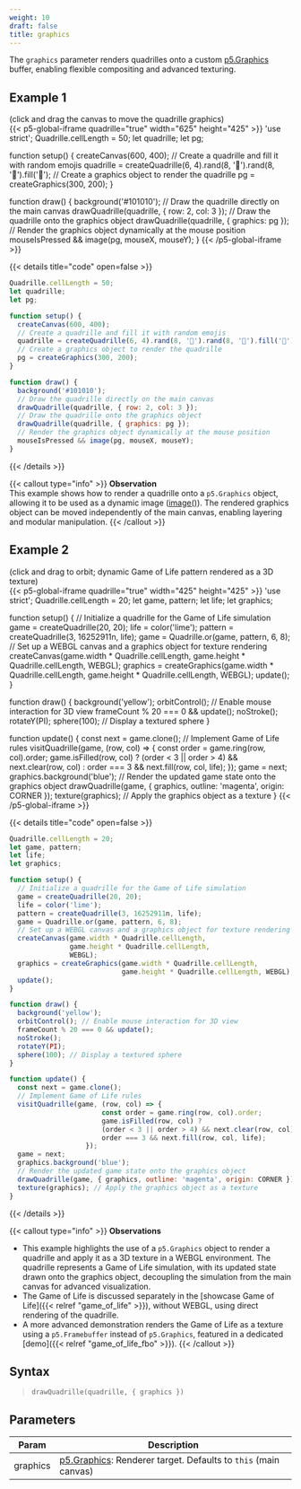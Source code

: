 ```yaml
---
weight: 10
draft: false
title: graphics
---
```


The `graphics` parameter renders quadrilles onto a custom [p5.Graphics](https://p5js.org/reference/#/p5.Graphics) buffer, enabling flexible compositing and advanced texturing.

## Example 1

(click and drag the canvas to move the quadrille graphics)\
{{< p5-global-iframe quadrille="true" width="625" height="425" >}}
'use strict';
Quadrille.cellLength = 50;
let quadrille;
let pg;

function setup() {
  createCanvas(600, 400);
  // Create a quadrille and fill it with random emojis
  quadrille = createQuadrille(6, 4).rand(8, '🐉').rand(8, '🦄').fill('🦖');
  // Create a graphics object to render the quadrille
  pg = createGraphics(300, 200);
}

function draw() {
  background('#101010');
  // Draw the quadrille directly on the main canvas
  drawQuadrille(quadrille, { row: 2, col: 3 });
  // Draw the quadrille onto the graphics object
  drawQuadrille(quadrille, { graphics: pg });
  // Render the graphics object dynamically at the mouse position
  mouseIsPressed && image(pg, mouseX, mouseY);
}
{{< /p5-global-iframe >}}

{{< details title="code" open=false >}}
```js
Quadrille.cellLength = 50;
let quadrille;
let pg;

function setup() {
  createCanvas(600, 400);
  // Create a quadrille and fill it with random emojis
  quadrille = createQuadrille(6, 4).rand(8, '🐉').rand(8, '🦄').fill('🦖');
  // Create a graphics object to render the quadrille
  pg = createGraphics(300, 200);
}

function draw() {
  background('#101010');
  // Draw the quadrille directly on the main canvas
  drawQuadrille(quadrille, { row: 2, col: 3 });
  // Draw the quadrille onto the graphics object
  drawQuadrille(quadrille, { graphics: pg });
  // Render the graphics object dynamically at the mouse position
  mouseIsPressed && image(pg, mouseX, mouseY);
}
```
{{< /details >}}

{{< callout type="info" >}}
**Observation**\
This example shows how to render a quadrille onto a `p5.Graphics` object, allowing it to be used as a dynamic image ([image()](https://p5js.org/reference/p5/image/)). The rendered graphics object can be moved independently of the main canvas, enabling layering and modular manipulation.
{{< /callout >}}

## Example 2

(click and drag to orbit; dynamic Game of Life pattern rendered as a 3D texture)\
{{< p5-global-iframe quadrille="true" width="425" height="425" >}}
'use strict';
Quadrille.cellLength = 20;
let game, pattern;
let life;
let graphics;

function setup() {
  // Initialize a quadrille for the Game of Life simulation
  game = createQuadrille(20, 20);
  life = color('lime');
  pattern = createQuadrille(3, 16252911n, life);
  game = Quadrille.or(game, pattern, 6, 8);
  // Set up a WEBGL canvas and a graphics object for texture rendering
  createCanvas(game.width * Quadrille.cellLength,
               game.height * Quadrille.cellLength,
               WEBGL);
  graphics = createGraphics(game.width * Quadrille.cellLength,
                            game.height * Quadrille.cellLength, WEBGL);
  update();
}

function draw() {
  background('yellow');
  orbitControl(); // Enable mouse interaction for 3D view
  frameCount % 20 === 0 && update();
  noStroke();
  rotateY(PI);
  sphere(100); // Display a textured sphere
}

function update() {
  const next = game.clone();
  // Implement Game of Life rules
  visitQuadrille(game, (row, col) => {
                       const order = game.ring(row, col).order;
                       game.isFilled(row, col) ?
                       (order < 3 || order > 4) && next.clear(row, col) :
                       order === 3 && next.fill(row, col, life);
                   });
  game = next;
  graphics.background('blue');
  // Render the updated game state onto the graphics object
  drawQuadrille(game, { graphics, outline: 'magenta', origin: CORNER });
  texture(graphics); // Apply the graphics object as a texture
}
{{< /p5-global-iframe >}}

{{< details title="code" open=false >}}
```js
Quadrille.cellLength = 20;
let game, pattern;
let life;
let graphics;

function setup() {
  // Initialize a quadrille for the Game of Life simulation
  game = createQuadrille(20, 20);
  life = color('lime');
  pattern = createQuadrille(3, 16252911n, life);
  game = Quadrille.or(game, pattern, 6, 8);
  // Set up a WEBGL canvas and a graphics object for texture rendering
  createCanvas(game.width * Quadrille.cellLength,
               game.height * Quadrille.cellLength,
               WEBGL);
  graphics = createGraphics(game.width * Quadrille.cellLength,
                            game.height * Quadrille.cellLength, WEBGL);
  update();
}

function draw() {
  background('yellow');
  orbitControl(); // Enable mouse interaction for 3D view
  frameCount % 20 === 0 && update();
  noStroke();
  rotateY(PI);
  sphere(100); // Display a textured sphere
}

function update() {
  const next = game.clone();
  // Implement Game of Life rules
  visitQuadrille(game, (row, col) => {
                       const order = game.ring(row, col).order;
                       game.isFilled(row, col) ?
                       (order < 3 || order > 4) && next.clear(row, col) :
                       order === 3 && next.fill(row, col, life);
                   });
  game = next;
  graphics.background('blue');
  // Render the updated game state onto the graphics object
  drawQuadrille(game, { graphics, outline: 'magenta', origin: CORNER });
  texture(graphics); // Apply the graphics object as a texture
}
```
{{< /details >}}

{{< callout type="info" >}}
**Observations**  
* This example highlights the use of a `p5.Graphics` object to render a quadrille and apply it as a 3D texture in a WEBGL environment. The quadrille represents a Game of Life simulation, with its updated state drawn onto the graphics object, decoupling the simulation from the main canvas for advanced visualization.
* The Game of Life is discussed separately in the [showcase Game of Life]({{< relref "game_of_life" >}}), without WEBGL, using direct rendering of the quadrille.
* A more advanced demonstration renders the Game of Life as a texture using a `p5.Framebuffer` instead of `p5.Graphics`, featured in a dedicated [demo]({{< relref "game_of_life_fbo" >}}).
{{< /callout >}}

## Syntax

> `drawQuadrille(quadrille, { graphics })`

## Parameters

| Param    | Description                                                                                                |
|----------|------------------------------------------------------------------------------------------------------------|
| graphics | [p5.Graphics](https://p5js.org/reference/#/p5.Graphics): Renderer target. Defaults to `this` (main canvas) |